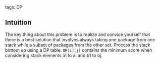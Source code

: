 tags: DP

## Intuition
The key thing about this problem is to realize and convice yourself that there is a best solution that involves always taking one package from one stack while a subset of packages from the other set.
Process the stack bottom up using a DP table. `DP[i][j]` contains the minimum score when considering stack elements a1 to ai and b1 to bj.